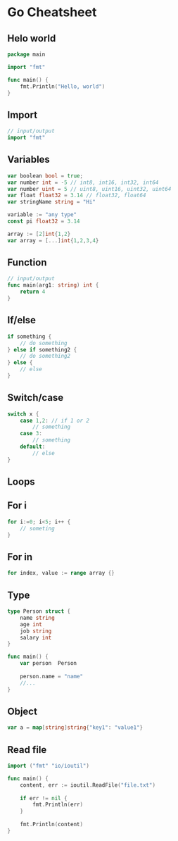 # Go Cheatsheet

## Helo world
```go
package main

import "fmt"

func main() {
	fmt.Println("Hello, world")
}
```

## Import
```go
// input/output
import "fmt"
```

## Variables 
```go
var boolean bool = true;
var number int = -5 // int8, int16, int32, int64
var number uint = 5 // uint8, uint16, uint32, uint64
var float float32 = 3.14 // float32, float64
var stringName string = "Hi"

variable := "any type"
const pi float32 = 3.14

array := [2]int{1,2}
var array = [...]int{1,2,3,4}
```

## Function
```go
// input/output
func main(arg1: string) int {
	return 4
}
```

## If/else
```go
if something {
	// do something
} else if something2 {
	// do something2
} else {
	// else
}
```

## Switch/case
```go
switch x {
	case 1,2: // if 1 or 2
		// something
	case 3:
		// something
	default:
		// else
}
```

## Loops
## For i
```go
for i:=0; i<5; i++ {
	// someting
}
```
## For in
```go
for index, value := range array {}
```

## Type 
```go
type Person struct {
	name string
	age int
	job string
	salary int
}

func main() {
	var person  Person
	
	person.name = "name"
	//...
}
```

## Object 
```go
var a = map[string]string{"key1": "value1"}
```

## Read file 
```go
import ("fmt" "io/ioutil")

func main() {
	content, err := ioutil.ReadFile("file.txt")
	
	if err != nil {
		fmt.Println(err)
	}
	
	fmt.Println(content)
}
```
